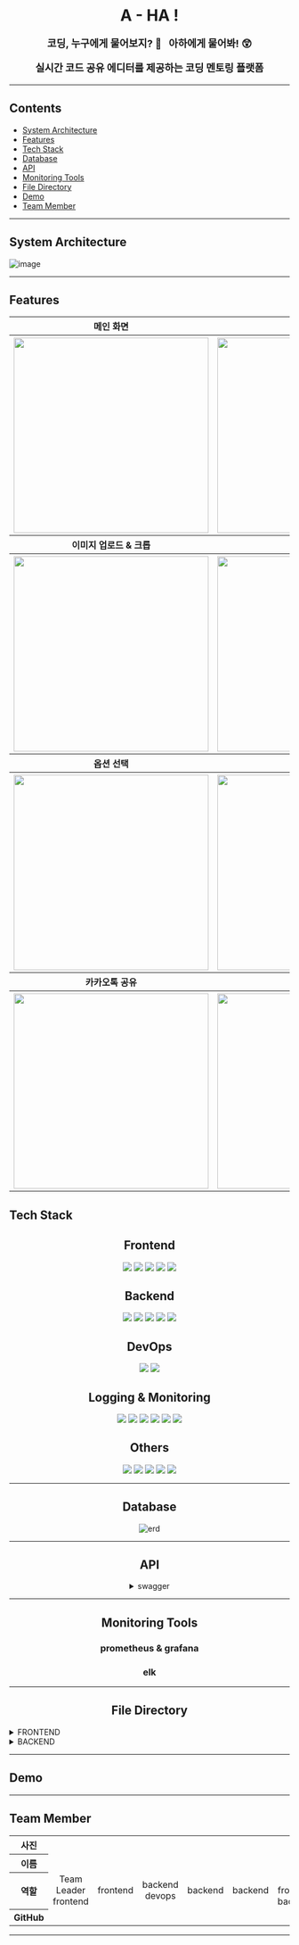 <h1 align="center">
    A - HA !
</h1>

<div align="center" style="font-size:18px">
<b> 코딩, 누구에게 물어보지? 🤔 &nbsp; 아하에게 물어봐! 😲

실시간 코드 공유 에디터를 제공하는 코딩 멘토링 플랫폼<br>
</b>

</div>
<hr>

## **Contents**

- [System Architecture](#system-architecture)
- [Features](#features)
- [Tech Stack](#tech-stack)
- [Database](#database)
- [API](#api)
- [Monitoring Tools](#monitoring-tools)
- [File Directory](#file-directory)
- [Demo](#demo)
- [Team Member](#team-member)

<hr>

## **System Architecture**

![image](https://user-images.githubusercontent.com/105929978/215699453-4759adc2-2fe3-4fd1-9fc4-9bfa959a9847.png)

<hr>

## **Features**

<table  style="text-align: center; width=950px">
    <tbody>
        <tr>
          <th style="text-align: center;">메인 화면</th>
          <th style="text-align: center;">로그인</th>
        </tr>
      </tbody>
      <tbody>
        <tr>
          <th><img src="" width="350px" height="350px"/></th>
          <th><img src=""  width="350px" height="350px"/></th>
        </tr>
      </tbody>
      <tbody>
      <tr>
          <th style="text-align: center;">이미지 업로드 & 크롭</th>
          <th style="text-align: center;">말풍선 입력</th>
        </tr>
      </tbody>
      <tbody>
        <tr>
          <th><img src=""  width="350px" height="350px"/></th>
          <th><img src=""  width="350px" height="350px"/></th>
        </tr>
      </tbody>
      <tbody>
      <tr>
          <th style="text-align: center;">옵션 선택</th>
          <th style="text-align: center;">결과 이미지</th>
        </tr>
      </tbody>
      <tbody>
        <tr>
          <th><img src=""  width="350px" height="350px"/></th>
          <th><img src=""  width="350px" height="350px"/></th>
        </tr>
      </tbody>
      <tbody>
      <tr>
          <th style="text-align: center;">카카오톡 공유</th>
          <th style="text-align: center;">마이페이지</th>
        </tr>
      </tbody>
      <tbody>
        <tr>
          <th><img src=""  width="350px" height="350px"/></th>
          <th><img src=""  width="350px" height="350px"/></th>
        </tr>
      </tbody>
    </table>

## **Tech Stack**

<div align =center>

 <h2> Frontend </h2>
  <img src="https://img.shields.io/badge/react-61DAFB?style=for-the-badge&logo=react&logoColor=black">
  <img src="https://img.shields.io/badge/tailwindcss-36B7F0?style=for-the-badge&logo=tailwindcss&logoColor=white">  
  <img src="https://img.shields.io/badge/redux-7F42C3?style=for-the-badge&logo=redux&logoColor=white"> 

  <img src="https://img.shields.io/badge/eslint-6161DA?style=for-the-badge&logo=eslint&logoColor=white">  
  <img src="https://img.shields.io/badge/prettier-EC6F91?style=for-the-badge&logo=prettier&logoColor=white"> 

<h2> Backend </h2>
  <img src="https://img.shields.io/badge/rabbitMQ-FF6600?style=for-the-badge&logo=rabbitmq&logoColor=white">
  <img src="https://img.shields.io/badge/mysql-4479A1?style=for-the-badge&logo=mysql&logoColor=white">   
  <img src="https://img.shields.io/badge/springboot-6DB33F?style=for-the-badge&logo=springboot&logoColor=white">

  <img src="https://img.shields.io/badge/NGINX-009639?style=for-the-badge&logo=nginx&logoColor=black"> 
  <img src="https://img.shields.io/badge/swagger-85EA2D?style=for-the-badge&logo=swagger&logoColor=black">
<h2> DevOps </h2>
  <img src="https://img.shields.io/badge/Amazon EC2-FF9900?style=for-the-badge&logo=amazon%20ec2&logoColor=black">
  <img src="https://img.shields.io/badge/Docker-2496ED?style=for-the-badge&logo=docker&logoColor=white">

<h2> Logging & Monitoring </h2>
  <img src="https://img.shields.io/badge/Grafana-F46800?style=for-the-badge&logo=grafana&logoColor=black">
  <img src="https://img.shields.io/badge/Prometheus-E6522C?style=for-the-badge&logo=Prometheus&logoColor=black">
  <img src="https://img.shields.io/badge/elasticsearch-02B9AD?style=for-the-badge&logo=elasticsearch&logoColor=white">

  <img src="https://img.shields.io/badge/logstash-F6B802?style=for-the-badge&logo=logstash&logoColor=white">
  <img src="https://img.shields.io/badge/kibana-E94B93?style=for-the-badge&logo=kibana&logoColor=white">
  <img src="https://img.shields.io/badge/Filebeats-0273C6?style=for-the-badge&logo=beats&logoColor=black">


   <h2> Others </h2>

  <img src="https://img.shields.io/badge/Github-73398D?style=for-the-badge&logo=git&logoColor=white">
  <img src="https://img.shields.io/badge/notion-000000?style=for-the-badge&logo=notion&logoColor=white">
  <img src="https://img.shields.io/badge/githubactions-2084F7?style=for-the-badge&logo=githubactions&logoColor=white">

  <img src="https://img.shields.io/badge/postman-F56833?style=for-the-badge&logo=postman&logoColor=white">
  <img src="https://img.shields.io/badge/slack-E01D5A?style=for-the-badge&logo=slack&logoColor=white">
  
<hr>

## **Database**

![erd](https://user-images.githubusercontent.com/105929978/215703702-7f8e70f5-396c-4a90-8378-442d123b611b.png)

<hr>

## **API**

<details>
<summary>swagger</summary>
<div markdown="1">

<br>

![swagger](https://user-images.githubusercontent.com/105929978/215699854-664a9deb-0e97-4628-bcee-92c8ed03f0f9.png)

</div>
</details>

<hr>

## **Monitoring Tools**

### prometheus & grafana

### elk

<hr>

## **File Directory**
</div>
<details>
<summary>FRONTEND</summary>

```
📦frontend
 ┣ 📂public
 ┃ ┣ 📜favicon.ico
 ┃ ┣ 📜index.html
 ┃ ┣ 📜logo192.png
 ┃ ┣ 📜logo512.png
 ┃ ┣ 📜manifest.json
 ┃ ┗ 📜robots.txt
 ┣ 📂src
 ┃ ┣ 📂components
 ┃ ┃ ┣ 📂Ans
 ┃ ┃ ┃ ┣ 📜Ans.tsx
 ┃ ┃ ┃ ┗ 📜ReAns.tsx
 ┃ ┃ ┣ 📂Chat
 ┃ ┃ ┃ ┣ 📜MyMessage.tsx
 ┃ ┃ ┃ ┗ 📜OthersMessage.tsx
 ┃ ┃ ┣ 📂Editor
 ┃ ┃ ┃ ┣ 📜EditorViewer.tsx
 ┃ ┃ ┃ ┗ 📜ToastEditor.tsx
 ┃ ┃ ┣ 📂Index
 ┃ ┃ ┃ ┣ 📜AnsTitleIndex.tsx
 ┃ ┃ ┃ ┣ 📜AnswerIndex.tsx
 ┃ ┃ ┃ ┣ 📜ContentIndex.tsx
 ┃ ┃ ┃ ┣ 📜EndIndex.tsx
 ┃ ┃ ┃ ┣ 📜KeywordIndex.tsx
 ┃ ┃ ┃ ┗ 📜QuesTitleIndex.tsx
 ┃ ┃ ┣ 📂NavBar
 ┃ ┃ ┃ ┣ 📜NavBar.tsx
 ┃ ┃ ┃ ┣ 📜PrivateQuesNavBar.tsx
 ┃ ┃ ┃ ┣ 📜QuesListNavBar.tsx
 ┃ ┃ ┃ ┗ 📜QuesNavBar.tsx
 ┃ ┃ ┣ 📂Select
 ┃ ┃ ┃ ┣ 📜KeyWordOptionSelect.tsx
 ┃ ┃ ┃ ┣ 📜KeywordData.ts
 ┃ ┃ ┃ ┣ 📜KeywordSelect.tsx
 ┃ ┃ ┃ ┣ 📜OptionSelect.tsx
 ┃ ┃ ┃ ┗ 📜QuesData.ts
 ┃ ┃ ┣ 📂Tags
 ┃ ┃ ┃ ┣ 📜Date.tsx
 ┃ ┃ ┃ ┗ 📜Tag.tsx
 ┃ ┃ ┣ 📜Btn.tsx
 ┃ ┃ ┣ 📜ChatBox.tsx
 ┃ ┃ ┣ 📜LoginBtn.tsx
 ┃ ┃ ┣ 📜Profile.tsx
 ┃ ┃ ┣ 📜ProfileUpload.js
 ┃ ┃ ┗ 📜Ques.tsx
 ┃ ┣ 📂fonts
 ┃ ┣ 📂images
 ┃ ┣ 📂page
 ┃ ┃ ┣ 📜AfterMainPage.tsx
 ┃ ┃ ┣ 📜AnsPage.tsx
 ┃ ┃ ┣ 📜BeforeMainPage.tsx
 ┃ ┃ ┣ 📜LoginPage.tsx
 ┃ ┃ ┣ 📜MainPage2.tsx
 ┃ ┃ ┣ 📜MentoringPage.tsx
 ┃ ┃ ┣ 📜MyPage.tsx
 ┃ ┃ ┣ 📜PrivateAnsCheckPage.tsx
 ┃ ┃ ┣ 📜PrivateAnsPage.tsx
 ┃ ┃ ┣ 📜PrivateQuesPage.tsx
 ┃ ┃ ┣ 📜QuesChatPage.tsx
 ┃ ┃ ┣ 📜QuesListPage.tsx
 ┃ ┃ ┣ 📜QuesPage.tsx
 ┃ ┃ ┗ 📜SignUpPage.tsx
 ┃ ┣ 📂utils
 ┃ ┃ ┣ 📜ColorSystem.tsx
 ┃ ┃ ┣ 📜pageStyle.css
 ┃ ┃ ┣ 📜useCopyClipBoard.tsx
 ┃ ┃ ┗ 📜useInput.ts
 ┃ ┣ 📜App.tsx
 ┃ ┣ 📜image.d.ts
 ┃ ┣ 📜index.tsx
 ┃ ┗ 📜tailwind.css
 ┣ 📜.eslintrc.js
 ┣ 📜.gitignore
 ┣ 📜.prettierrc.js
 ┣ 📜Dockerfile
 ┣ 📜README.md
 ┣ 📜nginx.conf
 ┣ 📜package-lock.json
 ┣ 📜package.json
 ┣ 📜postcss.config.js
 ┣ 📜tailwind.config.js
 ┣ 📜tsconfig.json
 ┗ 📜webpack.config.js
 ```
</details>
<details>
<summary>BACKEND</summary>

```
📦backend
 ┣ 📂gradle
 ┣ 📂src
 ┃ ┣ 📂main
 ┃ ┃ ┣ 📂generated
 ┃ ┃ ┣ 📂java
 ┃ ┃ ┃ ┗ 📂com
 ┃ ┃ ┃ ┃ ┗ 📂rising
 ┃ ┃ ┃ ┃ ┃ ┗ 📂backend
 ┃ ┃ ┃ ┃ ┃ ┃ ┣ 📂domain
 ┃ ┃ ┃ ┃ ┃ ┃ ┃ ┣ 📂chat
 ┃ ┃ ┃ ┃ ┃ ┃ ┃ ┃ ┣ 📂controller
 ┃ ┃ ┃ ┃ ┃ ┃ ┃ ┃ ┣ 📂domain
 ┃ ┃ ┃ ┃ ┃ ┃ ┃ ┃ ┣ 📂dto
 ┃ ┃ ┃ ┃ ┃ ┃ ┃ ┃ ┣ 📂mapper
 ┃ ┃ ┃ ┃ ┃ ┃ ┃ ┃ ┣ 📂repository
 ┃ ┃ ┃ ┃ ┃ ┃ ┃ ┃ ┗ 📂service
 ┃ ┃ ┃ ┃ ┃ ┃ ┃ ┣ 📂comment
 ┃ ┃ ┃ ┃ ┃ ┃ ┃ ┃ ┣ 📂controller
 ┃ ┃ ┃ ┃ ┃ ┃ ┃ ┃ ┣ 📂domain
 ┃ ┃ ┃ ┃ ┃ ┃ ┃ ┃ ┣ 📂dto
 ┃ ┃ ┃ ┃ ┃ ┃ ┃ ┃ ┣ 📂mapper
 ┃ ┃ ┃ ┃ ┃ ┃ ┃ ┃ ┣ 📂repository
 ┃ ┃ ┃ ┃ ┃ ┃ ┃ ┃ ┗ 📂service
 ┃ ┃ ┃ ┃ ┃ ┃ ┃ ┣ 📂post
 ┃ ┃ ┃ ┃ ┃ ┃ ┃ ┃ ┣ 📂controller
 ┃ ┃ ┃ ┃ ┃ ┃ ┃ ┃ ┣ 📂domain
 ┃ ┃ ┃ ┃ ┃ ┃ ┃ ┃ ┣ 📂dto
 ┃ ┃ ┃ ┃ ┃ ┃ ┃ ┃ ┣ 📂mapper
 ┃ ┃ ┃ ┃ ┃ ┃ ┃ ┃ ┣ 📂repository
 ┃ ┃ ┃ ┃ ┃ ┃ ┃ ┃ ┗ 📂service
 ┃ ┃ ┃ ┃ ┃ ┃ ┃ ┣ 📂sharecoding
 ┃ ┃ ┃ ┃ ┃ ┃ ┃ ┃ ┣ 📂controller
 ┃ ┃ ┃ ┃ ┃ ┃ ┃ ┃ ┗ 📂domain
 ┃ ┃ ┃ ┃ ┃ ┃ ┃ ┗ 📂user
 ┃ ┃ ┃ ┃ ┃ ┃ ┃ ┃ ┣ 📂controller
 ┃ ┃ ┃ ┃ ┃ ┃ ┃ ┃ ┣ 📂domain
 ┃ ┃ ┃ ┃ ┃ ┃ ┃ ┃ ┣ 📂dto
 ┃ ┃ ┃ ┃ ┃ ┃ ┃ ┃ ┣ 📂mapper
 ┃ ┃ ┃ ┃ ┃ ┃ ┃ ┃ ┣ 📂repository
 ┃ ┃ ┃ ┃ ┃ ┃ ┃ ┃ ┗ 📂service
 ┃ ┃ ┃ ┃ ┃ ┃ ┣ 📂global
 ┃ ┃ ┃ ┃ ┃ ┃ ┃ ┣ 📂annotation
 ┃ ┃ ┃ ┃ ┃ ┃ ┃ ┣ 📂config
 ┃ ┃ ┃ ┃ ┃ ┃ ┃ ┣ 📂constant
 ┃ ┃ ┃ ┃ ┃ ┃ ┃ ┣ 📂domain
 ┃ ┃ ┃ ┃ ┃ ┃ ┃ ┣ 📂exception
 ┃ ┃ ┃ ┃ ┃ ┃ ┃ ┣ 📂interceptor
 ┃ ┃ ┃ ┃ ┃ ┃ ┃ ┣ 📂resolver
 ┃ ┃ ┃ ┃ ┃ ┃ ┃ ┣ 📂result
 ┃ ┃ ┃ ┃ ┃ ┃ ┃ ┗ 📂util
 ┃ ┃ ┗ 📂resources
 ┃ ┃ ┃ ┣ 📜application.yml
 ┃ ┃ ┃ ┣ 📜data.sql
 ┃ ┃ ┃ ┗ 📜templates
 ┃ 
```
</details>

<hr>

## **Demo**

<!-- - [데모영상](https://youtu.be/fSKvq28lOss) -->

<hr>

## **Team Member**

<table width="950px">
    <thead>
    </thead>
    <tbody>
    <tr>
        <th>사진</th>
         <td width="100" align="center">
            <!-- <a href="https://github.com/KoneJ">
                <img src="https://avatars.githubusercontent.com/u/86594108?v=4" width="60" height="60">
            </a> -->
        </td>
        <td width="100" align="center">
            <!-- <a href="https://github.com/alswlfl29">
                <img src="https://avatars.githubusercontent.com/u/79428205?v=4" width="60" height="60">
            </a> -->
        </td>
        <td width="100" align="center">
            <!-- <a href="https://github.com/bjo6300">
                <img src="https://avatars.githubusercontent.com/u/70627982?v=4" width="60" height="60">
            </a> -->
        </td>
        <td width="100" align="center">
            <!-- <a href="https://github.com/gmlrude">
                <img src="https://avatars.githubusercontent.com/u/101381901?v=4" width="60" height="60">
            </a> -->
        </td>
        <td width="100" align="center">
            <!-- <a href="https://github.com/Haaein">
                <img src="https://avatars.githubusercontent.com/u/103196409?v=4" width="60" height="60">
            </a> -->
        </td>
        <td width="100" align="center">
            <!-- <a href="https://github.com/changminkim-329">
                <img src="https://avatars.githubusercontent.com/u/59727077?v=4" width="60" height="60">
            </a> -->
    </tr>
    <tr>
        <th>이름</th>
        <!-- <td width="100" align="center">고원준</td>
        <td width="100" align="center">이민지</td>
        <td width="100" align="center">배준일</td>
        <td width="100" align="center">박희경</td>
        <td width="100" align="center">라예진</td>
        <td width="100" align="center">김창민</td> -->
    </tr>
    <tr>
        <th>역할</th>
        <td width="150" align="center">
            Team Leader<br>
            frontend<br>
        </td>
        <td width="150" align="center">
            frontend<br>
        </td>
        <td width="150" align="center">
            backend<br>
            devops<br>
        </td>
        <td width="150" align="center">
            backend<br>
        </td>
        <td width="150" align="center">
            backend<br>
        </td>
        <td width="150" align="center">
            AI<br>
            frontend<br>
            backend<br>
        </td>
    </tr>
    <tr>
        <th>GitHub</th>
        <td width="100" align="center">
            <!-- <a href="https://github.com/KoneJ">
                <img src="http://img.shields.io/badge/KoneJ-green?style=social&logo=github"/>
            </a>
        </td>
        <td width="100" align="center">
            <a href="https://github.com/alswlfl29">
                <img src="http://img.shields.io/badge/alswlfl29-green?style=social&logo=github"/>
            </a>
        </td>
        <td width="100" align="center">
            <a href="https://github.com/bjo6300">  
                <img src="http://img.shields.io/badge/bjo6300-green?style=social&logo=github"/>
            </a>
        </td>
        <td width="100" align="center">
            <a href="https://github.com/gmlrude">
                <img src="http://img.shields.io/badge/gmlrude-green?style=social&logo=github"/>
            </a>
        </td>
        <td width="100" align="center">
            <a href="https://github.com/Haaein">
                <img src="http://img.shields.io/badge/Haaein-green?style=social&logo=github"/>
            </a>
        </td>
         <td width="100" align="center">
            <a href="https://github.com/changminkim-329">
                <img src="http://img.shields.io/badge/changminkim-329-green?style=social&logo=github"/>
            </a> -->
    </tr>
    </tbody>
</table>
<hr>

